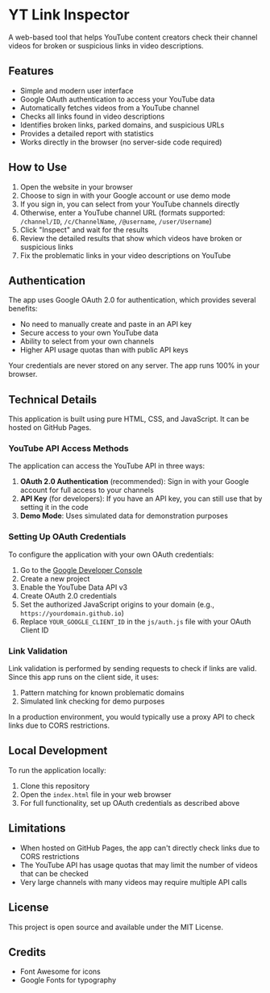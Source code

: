 # YT Link Inspector

A web-based tool that helps YouTube content creators check their channel videos for broken or suspicious links in video descriptions.

## Features

- Simple and modern user interface
- Google OAuth authentication to access your YouTube data
- Automatically fetches videos from a YouTube channel
- Checks all links found in video descriptions
- Identifies broken links, parked domains, and suspicious URLs
- Provides a detailed report with statistics
- Works directly in the browser (no server-side code required)

## How to Use

1. Open the website in your browser
2. Choose to sign in with your Google account or use demo mode
3. If you sign in, you can select from your YouTube channels directly
4. Otherwise, enter a YouTube channel URL (formats supported: `/channel/ID`, `/c/ChannelName`, `/@username`, `/user/Username`)
5. Click "Inspect" and wait for the results
6. Review the detailed results that show which videos have broken or suspicious links
7. Fix the problematic links in your video descriptions on YouTube

## Authentication

The app uses Google OAuth 2.0 for authentication, which provides several benefits:

- No need to manually create and paste in an API key
- Secure access to your own YouTube data
- Ability to select from your own channels
- Higher API usage quotas than with public API keys

Your credentials are never stored on any server. The app runs 100% in your browser.

## Technical Details

This application is built using pure HTML, CSS, and JavaScript. It can be hosted on GitHub Pages.

### YouTube API Access Methods

The application can access the YouTube API in three ways:

1. **OAuth 2.0 Authentication** (recommended): Sign in with your Google account for full access to your channels
2. **API Key** (for developers): If you have an API key, you can still use that by setting it in the code
3. **Demo Mode**: Uses simulated data for demonstration purposes

### Setting Up OAuth Credentials

To configure the application with your own OAuth credentials:

1. Go to the [Google Developer Console](https://console.developers.google.com/)
2. Create a new project
3. Enable the YouTube Data API v3
4. Create OAuth 2.0 credentials
5. Set the authorized JavaScript origins to your domain (e.g., `https://yourdomain.github.io`)
6. Replace `YOUR_GOOGLE_CLIENT_ID` in the `js/auth.js` file with your OAuth Client ID

### Link Validation

Link validation is performed by sending requests to check if links are valid. Since this app runs on the client side, it uses:

1. Pattern matching for known problematic domains
2. Simulated link checking for demo purposes

In a production environment, you would typically use a proxy API to check links due to CORS restrictions.

## Local Development

To run the application locally:

1. Clone this repository
2. Open the `index.html` file in your web browser
3. For full functionality, set up OAuth credentials as described above

## Limitations

- When hosted on GitHub Pages, the app can't directly check links due to CORS restrictions
- The YouTube API has usage quotas that may limit the number of videos that can be checked
- Very large channels with many videos may require multiple API calls

## License

This project is open source and available under the MIT License.

## Credits

- Font Awesome for icons
- Google Fonts for typography 